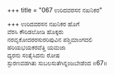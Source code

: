 +++
title = "067 ಉರಿದವರಸನ ನಖನಿಕರ"

+++
ಉರಿದವರಸನ ನಖನಿಕರ ಹೊಗೆ  
ವೆರಸಿ ಕೌರಿಡಲೋಡಿ ಹೊಕ್ಕರು  
ನರವೃಕೋದರರಸುರರಿಪುವಿನ ಪಶ್ಚಿಮಾಂಗದಲಿ  
ಹರಿಯಭಯಕರವೆತ್ತಿ ಯಮಜಾ  
ದ್ಯರನು ಸಂತೈಸಿದನು ರೋಷ  
ಸ್ಫುರಣವಡಗಿತು ಸುಬಲಸುತೆಗಿನ್ನಂಜಬೇಡೆಂದ      ॥67॥